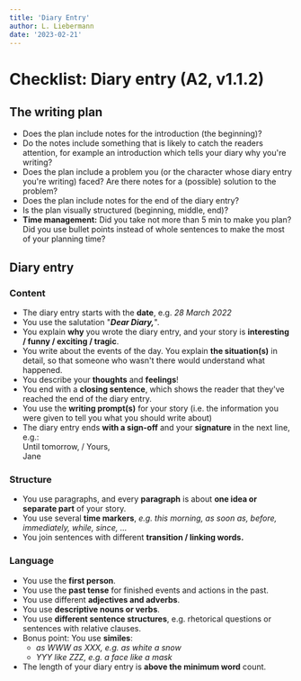 ```yaml
---
title: 'Diary Entry'
author: L. Liebermann
date: '2023-02-21'
---
```


# Checklist: Diary entry (A2, v1.1.2)


## The writing plan

-   Does the plan include notes for the introduction (the beginning)?
-   Do the notes include something that is likely to catch the readers
    attention, for example an introduction which tells your diary why
    you're writing?
-   Does the plan include a problem you (or the character whose diary
    entry you're writing) faced? Are there notes for a (possible) solution to the problem?
-   Does the plan include notes for the end of the diary entry?
-   Is the plan visually structured (beginning, middle, end)?
-   **Time management:** Did you take not more than 5 min to make you
    plan? Did you use bullet points instead of whole sentences to make
    the most of your planning time?

## Diary entry

### Content

-   The diary entry starts with the **date**, e.g. *28 March 2022*
-   You use the salutation "***Dear Diary,***".
-   You explain **why** you wrote the diary entry, and your story is
    **interesting / funny / exciting / tragic**.
-   You write about the events of the day. You explain **the situation(s)**
    in detail, so that someone who wasn't there would
    understand what happened.
-   You describe your **thoughts** and **feelings**!
-   You end with a **closing sentence**, which shows the reader that
    they've reached the end of the diary entry.
-   You use the **writing prompt(s)** for your story (i.e. the
    information you were given to tell you what you should write about)
-   The diary entry ends **with a sign-off** and your **signature** in the next line,
    e.g.:\
    Until tomorrow, / Yours,\
    Jane

### Structure

-   You use paragraphs, and every **paragraph** is about **one idea or
    separate part** of your story.
-   You use several **time markers**, *e.g. this morning, as soon as,
    before, immediately, while, since, ...*
-   You join sentences with different **transition / linking words.**

### Language

-   You use the **first person**.
-   You use the **past tense** for finished events and actions in the
    past.
-   You use different **adjectives and adverbs**.
-   You use **descriptive nouns or verbs**.
-   You use **different sentence structures**, e.g. rhetorical questions
    or sentences with relative clauses.
-   Bonus point: You use **similes**:
    - *as WWW as XXX, e.g. as white a snow*
    - *YYY like ZZZ, e.g. a face like a mask*
-   The length of your diary entry is **above the minimum word** count.

